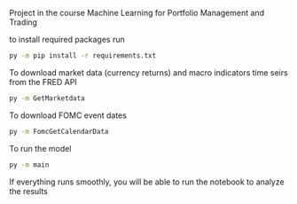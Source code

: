 Project in the course Machine Learning for Portfolio Management and Trading

to install required packages run 

```bash
py -m pip install -r requirements.txt
```


To download market data (currency returns) and macro indicators time seirs from the FRED API

```bash
py -m GetMarketdata
```


To download FOMC event dates

```bash
py -m FomcGetCalendarData
```

To run the model 

```bash
py -m main
```

If everything runs smoothly, you will be able to run the notebook to analyze the results
